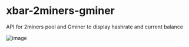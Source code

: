# xbar-2miners-gminer
API for 2miners pool and Gminer to display hashrate and current balance

![image](https://user-images.githubusercontent.com/10601417/121616994-99d96b00-ca96-11eb-8be4-9235bfdd537a.png)
